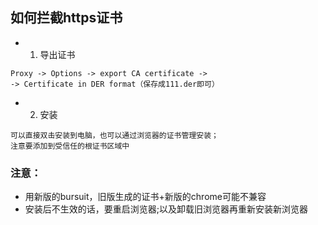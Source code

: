 

## 如何拦截https证书

- 1. 导出证书
```
Proxy -> Options -> export CA certificate -> 
-> Certificate in DER format（保存成111.der即可）
```

- 2. 安装
```
可以直接双击安装到电脑，也可以通过浏览器的证书管理安装；
注意要添加到受信任的根证书区域中
```

### 注意：
- 用新版的bursuit，旧版生成的证书+新版的chrome可能不兼容  
- 安装后不生效的话，要重启浏览器;以及卸载旧浏览器再重新安装新浏览器  
 

